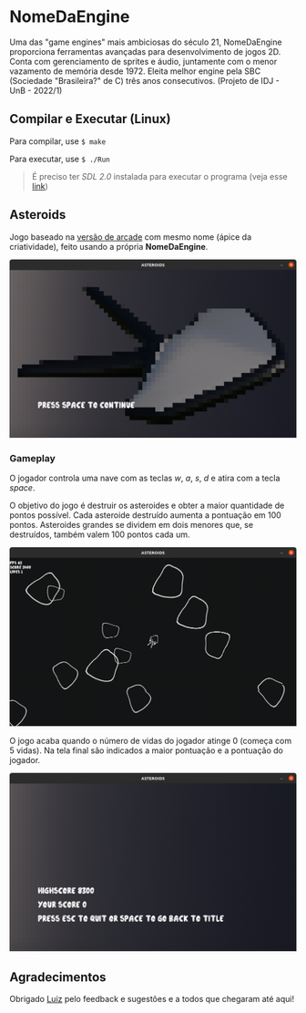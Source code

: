 # NomeDaEngine
Uma das "game engines" mais ambiciosas do século 21, NomeDaEngine proporciona ferramentas avançadas para desenvolvimento de jogos 2D. Conta com gerenciamento de sprites e áudio, juntamente com o menor vazamento de memória desde 1972. Eleita melhor engine pela SBC (Sociedade "Brasileira?" de C) três anos consecutivos. (Projeto de IDJ - UnB - 2022/1)


## Compilar e Executar (Linux)
Para compilar, use `$ make`

Para executar, use `$ ./Run`

> É preciso ter _SDL 2.0_ instalada para executar o programa (veja esse [link](https://gist.github.com/aaangeletakis/3187339a99f7786c25075d4d9c80fad5))

## Asteroids
Jogo baseado na [versão de arcade](https://en.wikipedia.org/wiki/Asteroids_(video_game)) com mesmo nome (ápice da criatividade), feito usando a própria __NomeDaEngine__.

![print da tela inicial](./assets/image/cover_ps.png)

### Gameplay
O jogador controla uma nave com as teclas _w_, _a_, _s_, _d_ e atira com a tecla _space_.

O objetivo do jogo é destruir os asteroides e obter a maior quantidade de pontos possível. Cada asteroide destruído aumenta a pontuação em 100 pontos. Asteroides grandes se dividem em dois menores que, se destruídos, também valem 100 pontos cada um.

![print da tela de gameplay](./assets/image/gameplay_ps.png)

O jogo acaba quando o número de vidas do jogador atinge 0 (começa com 5 vidas). Na tela final são indicados a maior pontuação e a pontuação do jogador.

![print da tela final](./assets/image/end_ps.png)

## Agradecimentos
Obrigado [Luiz](https://github.com/luizschonarth) pelo feedback e sugestões e a todos que chegaram até aqui!